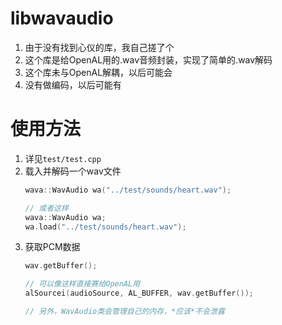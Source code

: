 # libwavaudio
1. 由于没有找到心仪的库，我自己搓了个
2. 这个库是给OpenAL用的.wav音频封装，实现了简单的.wav解码
3. 这个库未与OpenAL解耦，以后可能会
4. 没有做编码，以后可能有

# 使用方法
1. 详见`test/test.cpp`
2. 载入并解码一个wav文件
    ````cpp
    wava::WavAudio wa("../test/sounds/heart.wav");

    // 或者这样
    wava::WavAudio wa;
    wa.load("../test/sounds/heart.wav");
    ````
3. 获取PCM数据
    ````cpp
    wav.getBuffer();

    // 可以像这样直接赛给OpenAL用
    alSourcei(audioSource, AL_BUFFER, wav.getBuffer());

    // 另外，WavAudio类会管理自己的内存，*应该*不会泄露
    ````